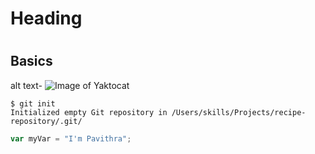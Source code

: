 # <h1> Heading </h1>
# <h2> Basics </h2>
alt text- ![Image of Yaktocat](https://octodex.github.com/images/yaktocat.png)
```
$ git init
Initialized empty Git repository in /Users/skills/Projects/recipe-repository/.git/
```
``` javascript
var myVar = "I'm Pavithra";
```
